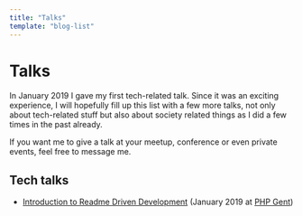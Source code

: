 ```yaml
---
title: "Talks"
template: "blog-list"
---
```


# Talks

In January 2019 I gave my first tech-related talk. Since it was an exciting experience, I will hopefully fill up this list with a few more talks, not only about tech-related stuff but also about society related things as I did a few times in the past already.

If you want me to give a talk at your meetup, conference or even private events, feel free to message me.

## Tech talks

- [Introduction to Readme Driven Development](/contents/readme-driven-development.pdf) (January 2019 at [PHP Gent](http://php.gent/))
